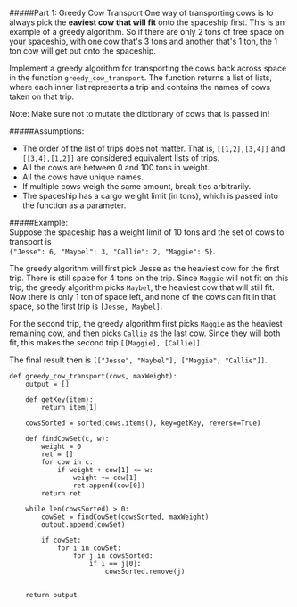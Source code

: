 #####Part 1: Greedy Cow Transport
One way of transporting cows is to always pick the **eaviest cow that will fit** onto the spaceship first. This is an example of a greedy algorithm. So if there are only 2 tons of free space on your spaceship, with one cow that's 3 tons and another that's 1 ton, the 1 ton cow will get put onto the spaceship.

Implement a greedy algorithm for transporting the cows back across space in the function ```greedy_cow_transport```. The function returns a list of lists, where each inner list represents a trip and contains the names of cows taken on that trip.

Note: Make sure not to mutate the dictionary of cows that is passed in!

#####Assumptions:
* The order of the list of trips does not matter. That is, ```[[1,2],[3,4]]``` and ```[[3,4],[1,2]]``` are considered equivalent lists of trips.
* All the cows are between 0 and 100 tons in weight.
* All the cows have unique names.
* If multiple cows weigh the same amount, break ties arbitrarily.
* The spaceship has a cargo weight limit (in tons), which is passed into the function as a parameter.  

#####Example:  
Suppose the spaceship has a weight limit of 10 tons and the set of cows to transport is   
```{"Jesse": 6, "Maybel": 3, "Callie": 2, "Maggie": 5}```.

The greedy algorithm will first pick Jesse as the heaviest cow for the first trip. There is still space for 4 tons on the trip. Since ```Maggie``` will not fit on this trip, the greedy algorithm picks ```Maybel```, the heaviest cow that will still fit. Now there is only 1 ton of space left, and none of the cows can fit in that space, so the first trip is ```[Jesse, Maybel]```.

For the second trip, the greedy algorithm first picks ```Maggie``` as the heaviest remaining cow, and then picks ```Callie``` as the last cow. Since they will both fit, this makes the second trip ```[[Maggie], [Callie]]```.

The final result then is ```[["Jesse", "Maybel"], ["Maggie", "Callie"]]```.

```
def greedy_cow_transport(cows, maxWeight):
    output = []

    def getKey(item):
        return item[1]

    cowsSorted = sorted(cows.items(), key=getKey, reverse=True)
            
    def findCowSet(c, w):
        weight = 0
        ret = []
        for cow in c:
            if weight + cow[1] <= w:
                weight += cow[1]
                ret.append(cow[0])
        return ret
     
    while len(cowsSorted) > 0:
        cowSet = findCowSet(cowsSorted, maxWeight)
        output.append(cowSet)
        
        if cowSet:
            for i in cowSet:    
                for j in cowsSorted:
                    if i == j[0]:
                        cowsSorted.remove(j)

    
    return output
 ```
